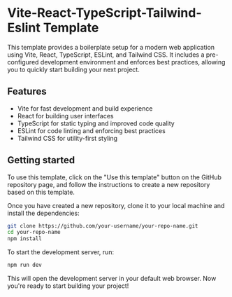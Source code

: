 # Vite-React-TypeScript-Tailwind-Eslint Template

This template provides a boilerplate setup for a modern web application using Vite, React, TypeScript, ESLint, and Tailwind CSS. It includes a pre-configured development environment and enforces best practices, allowing you to quickly start building your next project.

## Features
* Vite for fast development and build experience
* React for building user interfaces
* TypeScript for static typing and improved code quality
* ESLint for code linting and enforcing best practices
* Tailwind CSS for utility-first styling

## Getting started
To use this template, click on the "Use this template" button on the GitHub repository page, and follow the instructions to create a new repository based on this template.

Once you have created a new repository, clone it to your local machine and install the dependencies:
```sh
git clone https://github.com/your-username/your-repo-name.git
cd your-repo-name
npm install
```
To start the development server, run:
```sh
npm run dev
```
This will open the development server in your default web browser. Now you're ready to start building your project!


